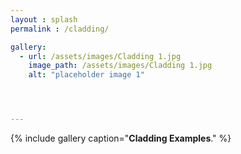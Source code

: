 ```yaml
---
layout : splash
permalink : /cladding/

gallery:
  - url: /assets/images/Cladding 1.jpg
    image_path: /assets/images/Cladding 1.jpg
    alt: "placeholder image 1"




---
```


{% include gallery caption="**Cladding Examples**." %}